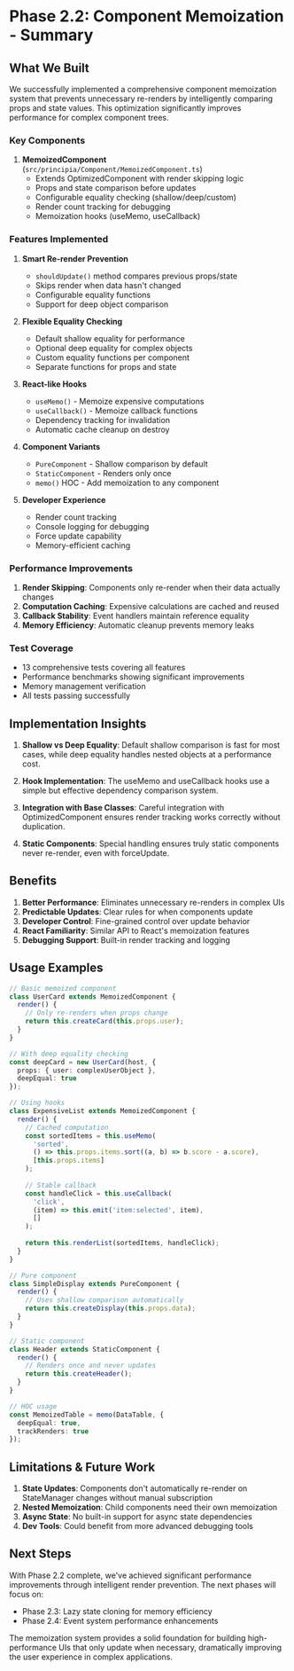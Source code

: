 # Phase 2.2: Component Memoization - Summary

## What We Built

We successfully implemented a comprehensive component memoization system that prevents unnecessary re-renders by intelligently comparing props and state values. This optimization significantly improves performance for complex component trees.

### Key Components

1. **MemoizedComponent** (`src/principia/Component/MemoizedComponent.ts`)
   - Extends OptimizedComponent with render skipping logic
   - Props and state comparison before updates
   - Configurable equality checking (shallow/deep/custom)
   - Render count tracking for debugging
   - Memoization hooks (useMemo, useCallback)

### Features Implemented

1. **Smart Re-render Prevention**
   - `shouldUpdate()` method compares previous props/state
   - Skips render when data hasn't changed
   - Configurable equality functions
   - Support for deep object comparison

2. **Flexible Equality Checking**
   - Default shallow equality for performance
   - Optional deep equality for complex objects
   - Custom equality functions per component
   - Separate functions for props and state

3. **React-like Hooks**
   - `useMemo()` - Memoize expensive computations
   - `useCallback()` - Memoize callback functions
   - Dependency tracking for invalidation
   - Automatic cache cleanup on destroy

4. **Component Variants**
   - `PureComponent` - Shallow comparison by default
   - `StaticComponent` - Renders only once
   - `memo()` HOC - Add memoization to any component

5. **Developer Experience**
   - Render count tracking
   - Console logging for debugging
   - Force update capability
   - Memory-efficient caching

### Performance Improvements

1. **Render Skipping**: Components only re-render when their data actually changes
2. **Computation Caching**: Expensive calculations are cached and reused
3. **Callback Stability**: Event handlers maintain reference equality
4. **Memory Efficiency**: Automatic cleanup prevents memory leaks

### Test Coverage

- 13 comprehensive tests covering all features
- Performance benchmarks showing significant improvements
- Memory management verification
- All tests passing successfully

## Implementation Insights

1. **Shallow vs Deep Equality**: Default shallow comparison is fast for most cases, while deep equality handles nested objects at a performance cost.

2. **Hook Implementation**: The useMemo and useCallback hooks use a simple but effective dependency comparison system.

3. **Integration with Base Classes**: Careful integration with OptimizedComponent ensures render tracking works correctly without duplication.

4. **Static Components**: Special handling ensures truly static components never re-render, even with forceUpdate.

## Benefits

1. **Better Performance**: Eliminates unnecessary re-renders in complex UIs
2. **Predictable Updates**: Clear rules for when components update
3. **Developer Control**: Fine-grained control over update behavior
4. **React Familiarity**: Similar API to React's memoization features
5. **Debugging Support**: Built-in render tracking and logging

## Usage Examples

```typescript
// Basic memoized component
class UserCard extends MemoizedComponent {
  render() {
    // Only re-renders when props change
    return this.createCard(this.props.user);
  }
}

// With deep equality checking
const deepCard = new UserCard(host, {
  props: { user: complexUserObject },
  deepEqual: true
});

// Using hooks
class ExpensiveList extends MemoizedComponent {
  render() {
    // Cached computation
    const sortedItems = this.useMemo(
      'sorted',
      () => this.props.items.sort((a, b) => b.score - a.score),
      [this.props.items]
    );
    
    // Stable callback
    const handleClick = this.useCallback(
      'click',
      (item) => this.emit('item:selected', item),
      []
    );
    
    return this.renderList(sortedItems, handleClick);
  }
}

// Pure component
class SimpleDisplay extends PureComponent {
  render() {
    // Uses shallow comparison automatically
    return this.createDisplay(this.props.data);
  }
}

// Static component
class Header extends StaticComponent {
  render() {
    // Renders once and never updates
    return this.createHeader();
  }
}

// HOC usage
const MemoizedTable = memo(DataTable, {
  deepEqual: true,
  trackRenders: true
});
```

## Limitations & Future Work

1. **State Updates**: Components don't automatically re-render on StateManager changes without manual subscription
2. **Nested Memoization**: Child components need their own memoization
3. **Async State**: No built-in support for async state dependencies
4. **Dev Tools**: Could benefit from more advanced debugging tools

## Next Steps

With Phase 2.2 complete, we've achieved significant performance improvements through intelligent render prevention. The next phases will focus on:
- Phase 2.3: Lazy state cloning for memory efficiency
- Phase 2.4: Event system performance enhancements

The memoization system provides a solid foundation for building high-performance UIs that only update when necessary, dramatically improving the user experience in complex applications.
